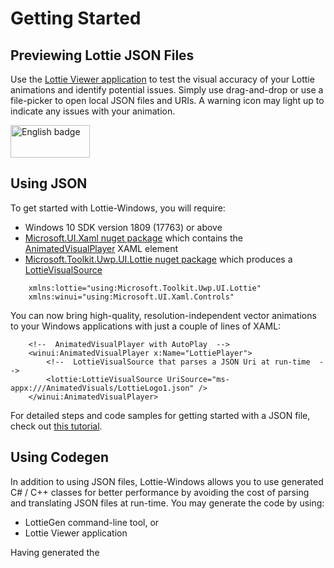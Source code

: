 # Getting Started

## Previewing Lottie JSON Files

Use the [Lottie Viewer application](https://aka.ms/lottieviewer) to test the visual accuracy of your Lottie animations and identify potential issues. 
Simply use drag-and-drop or use a file-picker to open local JSON files and URIs. A warning icon may light up to indicate any issues with your animation.

<a href='//www.microsoft.com/store/apps/9p7x9k692tmw?ocid=badge'><img src='https://assets.windowsphone.com/13484911-a6ab-4170-8b7e-795c1e8b4165/English_get_L_InvariantCulture_Default.png' alt='English badge' width='127px' height='52px'/></a>

## Using JSON 

To get started with Lottie-Windows, you will require:

*  Windows 10 SDK version 1809 (17763) or above
* [Microsoft.UI.Xaml nuget package](https://www.nuget.org/packages/Microsoft.UI.Xaml/) which contains the [AnimatedVisualPlayer](https://www.docs.microsoft.com/uwp/api/microsoft.ui.xaml.controls.animatedvisualplayer) XAML element
* [Microsoft.Toolkit.Uwp.UI.Lottie nuget package](https://www.nuget.org/packages/Microsoft.Toolkit.Uwp.UI.Lottie/) which produces a [LottieVisualSource](https://docs.microsoft.com/dotnet/api/microsoft.toolkit.uwp.ui.lottie.lottievisualsource)

```XAML
    xmlns:lottie="using:Microsoft.Toolkit.Uwp.UI.Lottie"
    xmlns:winui="using:Microsoft.UI.Xaml.Controls"
```

You can now bring high-quality, resolution-independent vector animations to your Windows applications with just a couple of lines of XAML:

```XAML
    <!--  AnimatedVisualPlayer with AutoPlay  -->
    <winui:AnimatedVisualPlayer x:Name="LottiePlayer">
        <!--  LottieVisualSource that parses a JSON Uri at run-time  -->
        <lottie:LottieVisualSource UriSource="ms-appx:///AnimatedVisuals/LottieLogo1.json" />
    </winui:AnimatedVisualPlayer>
```

For detailed steps and code samples for getting started with a JSON file, check out [this tutorial](https://docs.microsoft.com/windows/communitytoolkit/animations/lottie-scenarios/getting_started_json).

## Using Codegen

In addition to using JSON files, Lottie-Windows allows you to use generated C# / C++ classes for better performance 
by avoiding the cost of parsing and translating JSON files at run-time. You may generate the code by using:

* LottieGen command-line tool, or
* Lottie Viewer application

Having generated the 
